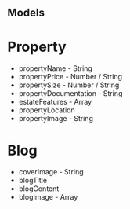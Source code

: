 ## Models

# Property

* propertyName - String
* propertyPrice - Number / String
* propertySize - Number / String
* propertyDocumentation - String
* estateFeatures - Array
* propertyLocation
* propertyImage - String

# Blog 

* coverImage - String
* blogTitle
* blogContent
* blogImage - Array<String>
